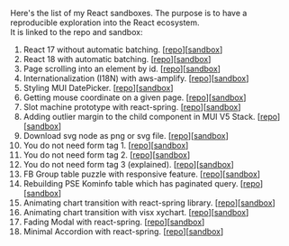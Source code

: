 Here's the list of my React sandboxes.
The purpose is to have a reproducible exploration into the React ecosystem.  
It is linked to the repo and sandbox:

1. React 17 without automatic batching. [[repo](https://github.com/artidata/react17-without-automatic-batching)][[sandbox](https://codesandbox.io/s/github/artidata/react17-without-automatic-batching)]
2. React 18 with automatic batching. [[repo](https://github.com/artidata/react18-with-automatic-batching)][[sandbox](https://codesandbox.io/s/github/artidata/react18-with-automatic-batching)]
3. Page scrolling into an element by id. [[repo](https://github.com/artidata/scrollIntoView)][[sandbox](https://codesandbox.io/s/github/artidata/scrollIntoView)]
4. Internationalization (I18N) with aws-amplify. [[repo](https://github.com/artidata/amplify-i18n)][[sandbox](https://codesandbox.io/s/github/artidata/amplify-i18n)]
5. Styling MUI DatePicker. [[repo](https://github.com/artidata/styling-mui-datepicker)][[sandbox](https://codesandbox.io/s/github/artidata/styling-mui-datepicker)]
6. Getting mouse coordinate on a given page. [[repo](https://github.com/artidata/mouse-coordinate)][[sandbox](https://codesandbox.io/s/github/artidata/mouse-coordinate)]
7. Slot machine prototype with react-spring. [[repo](https://github.com/artidata/slot-react-spring)][[sandbox](https://codesandbox.io/s/github/artidata/slot-react-spring)]
8. Adding outlier margin to the child component in MUI V5 Stack. [[repo](https://github.com/artidata/mui-v5-stack-outlier)][[sandbox](https://codesandbox.io/s/github/artidata/mui-v5-stack-outlier)]
9. Download svg node as png or svg file. [[repo](https://github.com/artidata/svg-to-png-or-svg)][[sandbox](https://codesandbox.io/s/github/artidata/svg-to-png-or-svg)]
10. You do not need form tag 1. [[repo](https://github.com/artidata/form-tag-obsolete-pre)][[sandbox](https://codesandbox.io/s/github/artidata/form-tag-obsolete-pre)]
11. You do not need form tag 2. [[repo](https://github.com/artidata/form-tag-obsolete)][[sandbox](https://codesandbox.io/s/github/artidata/form-tag-obsolete)]
12. You do not need form tag 3 (explained). [[repo](https://github.com/artidata/form-tag-inconsistency)][[sandbox](https://codesandbox.io/s/github/artidata/form-tag-inconsistency)]
13. FB Group table puzzle with responsive feature. [[repo](https://github.com/artidata/fbgroup-table-puzzle)][[sandbox](https://codesandbox.io/s/github/artidata/fbgroup-table-puzzle)]
14. Rebuilding PSE Kominfo table which has paginated query. [[repo](https://github.com/artidata/pes-kominfo-table)][[sandbox](https://codesandbox.io/s/github/artidata/pes-kominfo-table)]
15. Animating chart transition with react-spring library. [[repo](https://github.com/artidata/chart-transition-react-spring)][[sandbox](https://codesandbox.io/s/github/artidata/chart-transition-react-spring)]
16. Animating chart transition with visx xychart. [[repo](https://github.com/artidata/chart-transition-visx-xychart)][[sandbox](https://codesandbox.io/s/github/artidata/chart-transition-visx-xychart)]
17. Fading Modal with react-spring. [[repo](https://github.com/artidata/fading-modal-react-spring)][[sandbox](https://codesandbox.io/s/github/artidata/fading-modal-react-spring)]
18. Minimal Accordion with react-spring. [[repo](https://github.com/artidata/minimal-accordion-react-spring)][[sandbox](https://codesandbox.io/s/github/artidata/minimal-accordion-react-spring)]
